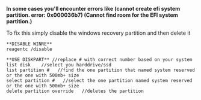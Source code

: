 **In some cases you'll encounter errors like (cannot create efi system partition. error: 0x000036b7) (Cannot find room for the EFI system partition.)**

To fix this simply disable the windows recovery partition and then delete it

```
**DISABLE WINRE**
reagentc /disable

**USE DISKPART** //replace # with correct number based on your system
list disk    //select you harddrive/ssd
list partition #   //find the one partition that named system reserved or the one with 500mb+ size
select partition #   //select the one partition named system reserved or the one with 500mb+ size
delete partition override   //deletes the partition
```

